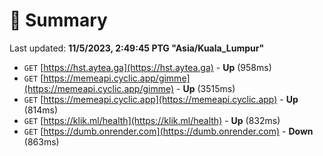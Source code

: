 # 📖 Summary
Last updated: **11/5/2023, 2:49:45 PTG "Asia/Kuala_Lumpur"**

- `GET` [https://hst.aytea.ga](https://hst.aytea.ga) - **Up** (958ms)
- `GET` [https://memeapi.cyclic.app/gimme](https://memeapi.cyclic.app/gimme) - **Up** (3515ms)
- `GET` [https://memeapi.cyclic.app](https://memeapi.cyclic.app) - **Up** (814ms)
- `GET` [https://klik.ml/health](https://klik.ml/health) - **Up** (832ms)
- `GET` [https://dumb.onrender.com](https://dumb.onrender.com) - **Down** (863ms)
